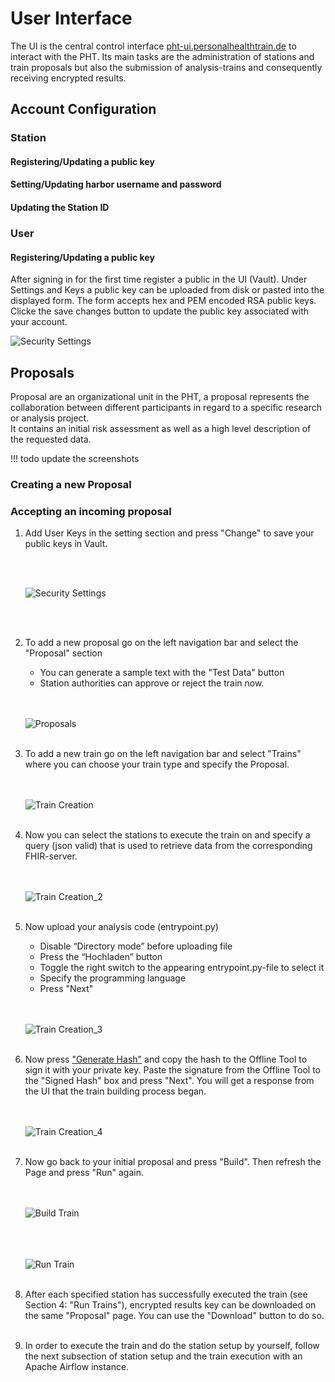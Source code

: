 # User Interface
The UI is the central control interface [pht-ui.personalhealthtrain.de](https://pht-ui.personalhealthtrain.de)
to interact with the PHT. Its main tasks are the administration of stations and train proposals
but also the submission of analysis-trains and consequently receiving encrypted results.


## Account Configuration


### Station

#### Registering/Updating a public key

#### Setting/Updating harbor username and password

#### Updating the Station ID


### User

#### Registering/Updating a public key
After signing in for the first time register a public in the UI (Vault). 
Under Settings and Keys a public key can be uploaded from disk or pasted into the displayed form.
The form accepts hex and PEM encoded RSA public keys.  
Clicke the save changes button to update the public key associated with your account.


![Security Settings](images/ui_images/1step.png)


## Proposals

Proposal are an organizational unit in the PHT, a proposal represents the collaboration between different participants
in regard to a specific research or analysis project.  
It contains an initial risk assessment as well as a high level description of the requested data.

!!! todo 
    update the screenshots



### Creating a new Proposal


### Accepting an incoming proposal


1. Add User Keys in the setting section and press "Change" to save your public keys
in Vault.

   <br/><br/>
   
   ![Security Settings](images/ui_images/1step.png)
   
   <br/><br/>

2. To add a new proposal go on the left navigation bar and select the "Proposal" section

   * You can generate a sample text with the "Test Data" button
   * Station authorities can approve or reject the train now.
   
   <br/><br/>
   ![Proposals](images/ui_images/2step.png)
   <br/><br/>

3. To add a new train go on the left navigation bar and select "Trains" where you can choose
   your train type and specify the Proposal.

   <br/><br/>
   ![Train Creation](images/ui_images/3step.png)
   <br/><br/>

4. Now you can select the stations to execute the train on and specify a query (json valid)
   that is used to retrieve data from the corresponding FHIR-server.

   <br/><br/>
   ![Train Creation_2](images/ui_images/4step.png)
   <br/><br/>
   
5. Now upload your analysis code (entrypoint.py)

   * Disable “Directory mode” before uploading file
   * Press the “Hochladen” button
   * Toggle the right switch to the appearing entrypoint.py-file to select it
   * Specify the programming language
   * Press "Next"
   
   <br/><br/>
   ![Train Creation_3](images/ui_images/5step.png)
   <br/><br/>
   
6. Now press ["Generate Hash"](#sign-hash) and copy the hash to the Offline Tool to sign 
   it with your private key. Paste the signature from the Offline Tool to the "Signed Hash"
   box and press "Next". You will get a response from the UI that the train building process began.
   
   
   <br/><br/>
   ![Train Creation_4](images/ui_images/6step.png)
   <br/><br/>

7. Now go back to your initial proposal and press "Build".
   Then refresh the Page and press "Run" again. 
   
   <br/><br/>
   ![Build Train](images/ui_images/7step.png)
   <br/><br/>
   
   <br/><br/>
   ![Run Train](images/ui_images/8step.png)
   <br/><br/>
   
8. After each specified station has successfully executed the train (see Section 4: "Run Trains"),
encrypted results key can be downloaded on the same "Proposal" page. 
   You can use the "Download" button to do so. 
    <br/><br/>
   
9. In order to execute the train and do the station setup by yourself, follow the next subsection of 
 station setup and the train execution with an Apache Airflow instance.